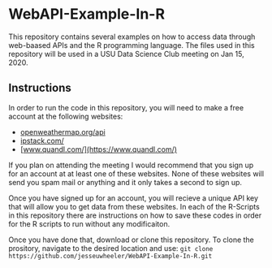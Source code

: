 # WebAPI-Example-In-R
This repository contains several examples on how to access data through web-baased APIs and the R programming language. The files used in this repository will be used in a USU Data Science Club meeting on Jan 15, 2020. 

## Instructions

In order to run the code in this repository, you will need to make a free account at the following websites: 
* [openweathermap.org/api](https://openweathermap.org/api)
* [ipstack.com/](https://ipstack.com/)
* [www.quandl.com/](https://www.quandl.com/)

If you plan on attending the meeting I would recommend that you sign up for an account at at least one of these websites. None of these websites will send you spam mail or anything and it only takes a second to sign up.

Once you have signed up for an account, you will recieve a unique API key that will allow you to get data from these websites. In each of the R-Scripts in this repository there are instructions on how to save these codes in order for the R scripts to run without any modificaiton. 

Once you have done that, download or clone this repository. To clone the prository, navigate to the desired location and use: 
`git clone https://github.com/jesseuwheeler/WebAPI-Example-In-R.git`
